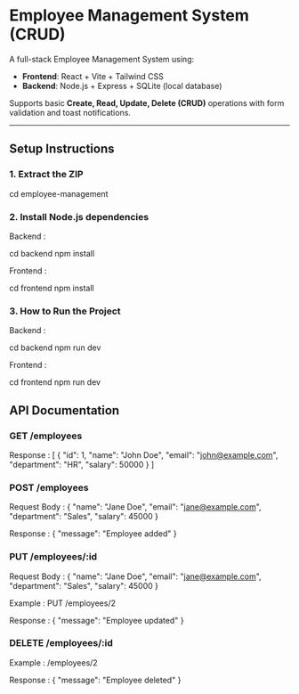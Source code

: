 # Employee Management System (CRUD)

A full-stack Employee Management System using:

- **Frontend**: React + Vite + Tailwind CSS
- **Backend**: Node.js + Express + SQLite (local database)

Supports basic **Create, Read, Update, Delete (CRUD)** operations with form validation and toast notifications.

---

## Setup Instructions

### 1. Extract the ZIP

cd employee-management

### 2. Install Node.js dependencies

Backend : 

cd backend
npm install

Frontend :

cd frontend
npm install

### 3. How to Run the Project

Backend :

cd backend
npm run dev

Frontend :

cd frontend
npm run dev

## API Documentation

### GET /employees

Response :
[
  {
    "id": 1,
    "name": "John Doe",
    "email": "john@example.com",
    "department": "HR",
    "salary": 50000
  }
]

### POST /employees

Request Body :
{
  "name": "Jane Doe",
  "email": "jane@example.com",
  "department": "Sales",
  "salary": 45000
}

Response :
{ "message": "Employee added" }

### PUT /employees/:id

Request Body :
{
  "name": "Jane Doe",
  "email": "jane@example.com",
  "department": "Sales",
  "salary": 45000
}

Example : PUT /employees/2

Response :
{ "message": "Employee updated" }

### DELETE /employees/:id

Example : /employees/2

Response :
{ "message": "Employee deleted" }

